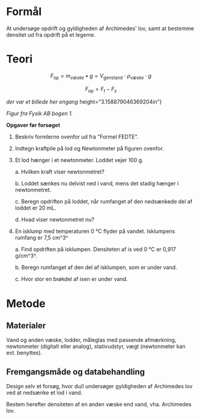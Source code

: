 # Formål

At undersøge opdrift og gyldigheden af Archimedes' lov, samt at bestemme
densitet ud fra opdrift på et legeme.

# Teori

$$F_{\text{op}} = m_{væske} \bullet g = V_{\text{genstand}} \cdot \rho_{væske} \cdot g$$

$$F_{\text{op}} = F_{t} - F_{s}$$

*der var et billede her engang*
height="3.158879046369204in"}

*Figur fra Fysik AB bogen 1.*

**Opgaver før forsøget**

1.  Beskriv formlerne ovenfor ud fra "Formel FEDTE".

2.  Indtegn kraftpile på lod og Newtonmeter på figuren ovenfor.

3.  Et lod hænger i et newtonmeter. Loddet vejer 100 g. 

    a.  Hvilken kraft viser newtonmetret?

    b.  Loddet sænkes nu delvist ned i vand, mens det stadig hænger i
        newtonmetret. 

    c.  Beregn opdriften på loddet, når rumfanget af den nedsænkede del
        af loddet er 20 mL.

    d.  Hvad viser newtonmetret nu?

4.  En isklump med temperaturen 0 °C flyder på vandet. Isklumpens
    rumfang er 7,5 cm^3^

    a.  Find opdriften på isklumpen. Densiteten af is ved 0 °C er 0,917
        g/cm^3^.

    b.  Beregn rumfanget af den del af isklumpen, som er under vand.

    c.  Hvor stor en brøkdel af isen er under vand.

# Metode

## Materialer

Vand og anden væske, lodder, måleglas med passende afmærkning,
newtonmeter (digitalt eller analog), stativudstyr, vægt (newtonmeter kan
evt. benyttes).

## Fremgangsmåde og databehandling

Design selv et forsøg, hvor du/I undersøger gyldigheden af Archimedes
lov ved at nedsænke et lod i vand.

Bestem herefter densiteten af en anden væske end vand, vha. Archimedes
lov.
